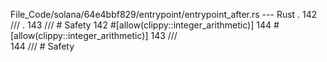File_Code/solana/64e4bbf829/entrypoint/entrypoint_after.rs --- Rust
  .                                                                                                                                                          142 ///
  .                                                                                                                                                          143 /// # Safety
142 #[allow(clippy::integer_arithmetic)]                                                                                                                     144 #[allow(clippy::integer_arithmetic)]
143 ///                                                                                                                                                          
144 /// # Safety                                                                                                                                                 

